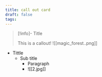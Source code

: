 ```yaml
---
title: call out card
draft: false
tags:
---
```


> [!info]- Title
> 
> This is a callout!
> ![[magic_forest..png]]

- Tittle
	- Sub title
		- Paragraph
		- ![[2.jpg]]

